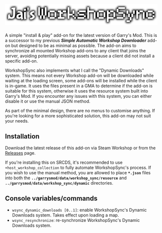 # ![Jai's WorkshopSync](/images/WorkshopSync.png)
A simple "install & play" add-on for the latest version of Garry's Mod.
This is a successor to my previous ***Simple Automatic Workshop Downloader*** add-on but designed to be as minimal as possible.
The add-on aims to synchronize all mounted Workshop add-ons to any client that joins the server, avoiding potentially missing assets because a client did not install a specific add-on.

WorkshopSync also implements what I call the "Dynamic Downloads" system. This means not every Workshop add-on will be downloaded while waiting at the loading screen, some add-ons will be installed while the client is in-game.
It uses the files present in a GMA to determine if the add-on is suitable for this system, otherwise it uses the resource system built into Garry's Mod.
If you encounter any issues with this system, you can either disable it or use the manual JSON method.

As part of the minimal design, there are no menus to customise anything. If you're looking for a more sophisticated solution, this add-on may not suit your needs.

## Installation
Download the latest release of this add-on via Steam Workshop or from the [Releases](https://github.com/JaiChoccyFox/WorkshopSync/releases) page.

If you're installing this on SRCDS, it's recommended to use `+host_workshop_collection` to fully automate WorkshopSync's process.
If you wish to use the manual method, you are allowed to place **`*.json`** files into both the **`../garrysmod/data/workshop_sync/resource`** and **`../garrysmod/data/workshop_sync/dynamic`** directories.

## Console variables/commands
* `wsync_dynamic_downloads [0..1]`: enable WorkshopSync's Dynamic Downloads system. Takes effect upon loading a map.
* `wsync_resynchronize`: re-synchronize WorkshopSync's Dynamic Downloads system.

